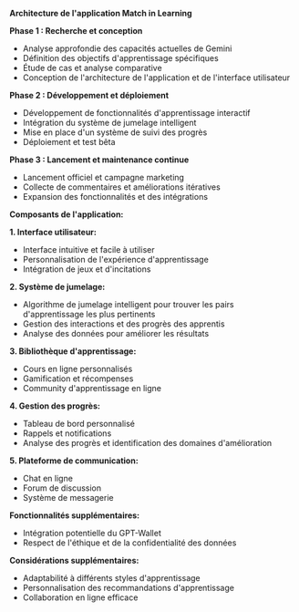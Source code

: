 **Architecture de l'application Match in Learning**

**Phase 1 : Recherche et conception**

- Analyse approfondie des capacités actuelles de Gemini
- Définition des objectifs d'apprentissage spécifiques
- Étude de cas et analyse comparative
- Conception de l'architecture de l'application et de l'interface utilisateur


**Phase 2 : Développement et déploiement**

- Développement de fonctionnalités d'apprentissage interactif
- Intégration du système de jumelage intelligent
- Mise en place d'un système de suivi des progrès
- Déploiement et test bêta


**Phase 3 : Lancement et maintenance continue**

- Lancement officiel et campagne marketing
- Collecte de commentaires et améliorations itératives
- Expansion des fonctionnalités et des intégrations


**Composants de l'application:**

**1. Interface utilisateur:**
- Interface intuitive et facile à utiliser
- Personnalisation de l'expérience d'apprentissage
- Intégration de jeux et d'incitations

**2. Système de jumelage:**
- Algorithme de jumelage intelligent pour trouver les pairs d'apprentissage les plus pertinents
- Gestion des interactions et des progrès des apprentis
- Analyse des données pour améliorer les résultats

**3. Bibliothèque d'apprentissage:** 
- Cours en ligne personnalisés
- Gamification et récompenses
- Community d'apprentissage en ligne

**4. Gestion des progrès:**
- Tableau de bord personnalisé
- Rappels et notifications
- Analyse des progrès et identification des domaines d'amélioration

**5. Plateforme de communication:**
- Chat en ligne
- Forum de discussion
- Système de messagerie

**Fonctionnalités supplémentaires:**

- Intégration potentielle du GPT-Wallet
- Respect de l'éthique et de la confidentialité des données


**Considérations supplémentaires:**

- Adaptabilité à différents styles d'apprentissage
- Personnalisation des recommandations d'apprentissage
- Collaboration en ligne efficace